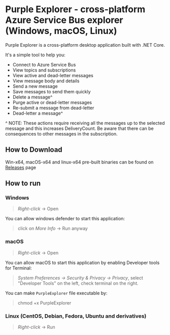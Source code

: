 # Purple Explorer - cross-platform Azure Service Bus explorer (Windows, macOS, Linux)

Purple Explorer is a cross-platform desktop application built with .NET Core. 

It's a simple tool to help you: 
* Connect to Azure Service Bus
* View topics and subscriptions
* View active and dead-letter messages
* View message body and details
* Send a new message
* Save messages to send them quickly
* Delete a message^
* Purge active or dead-letter messages
* Re-submit a message from dead-letter
* Dead-letter a message^

\^ NOTE: These actions require receiving all the messages up to the selected message and this increases DeliveryCount. Be aware that there can be consequences to other messages in the subscription.

## How to Download
Win-x64, macOS-x64 and linux-x64 pre-built binaries can be found on [Releases](https://github.com/telstrapurple/PurpleExplorer/releases) page

## How to run
### Windows
> _Right-click_ -> Open

You can allow windows defender to start this application:
> click on _More Info_ -> Run anyway

### macOS
> _Right-click_ -> Open

You can allow macOS to start this application by enabling Developer tools for Terminal:
> _System Preferences -> Security & Privacy -> Privacy_, select "Developer Tools" on the left, check terminal on the right.

You can make `PurpleExplorer` file executable by:
> chmod +x PurpleExplorer

### Linux (CentOS, Debian, Fedora, Ubuntu and derivatives)
> _Right-click_ -> Run